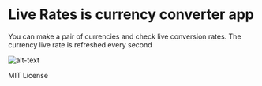 # Live Rates is currency converter app

You can make a pair of currencies and check live conversion rates. The currency live rate is refreshed every second

![alt-text](https://github.com/Wassmd/LiveRates/blob/master/liverates.gif)


MIT License
